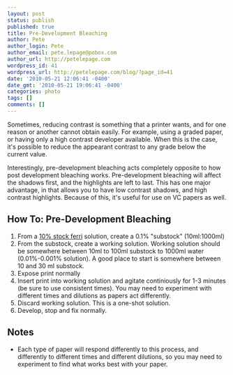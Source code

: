 ```yaml
---
layout: post
status: publish
published: true
title: Pre-Development Bleaching
author: Pete
author_login: Pete
author_email: pete.lepage@pobox.com
author_url: http://petelepage.com
wordpress_id: 41
wordpress_url: http://petelepage.com/blog/?page_id=41
date: '2010-05-21 12:06:41 -0400'
date_gmt: '2010-05-21 19:06:41 -0400'
categories: photo
tags: []
comments: []
---
```

Sometimes, reducing contrast is something that a printer wants, and for one reason or another cannot obtain easily. For example, using a graded paper, or having only a high contrast developer available. When this is the case, it's possible to reduce the appearant contrast to any grade below the current value.

Interestingly, pre-development bleaching acts completely opposite to how post development bleaching works. Pre-development bleaching will affect the shadows first, and the highlights are left to last. This has one major advantage, in that allows you to have low contrast shadows, and high contrast highlights. Because of this, it's useful for use on VC papers as well.

## How To: Pre-Development Bleaching

1.  From a [10% stock ferri](bleach.aspx) solution, create a 0.1% "substock" (10ml:1000ml)
2.  From the substock, create a working solution. Working solution should be somewhere between 10ml to 100ml substock to 1000ml water (0.01%-0.001% solution). A good place to start is somewhere between 10 and 30 ml substock.
3.  Expose print normally
4.  Insert print into working solution and agitate continiously for 1-3 minutes (be sure to use consistent times). You may need to experiment with different times and dilutions as papers act differently.
5.  Discard working solution. This is a one-shot solution.
6.  Develop, stop and fix normally.

## Notes

*   Each type of paper will respond differently to this process, and differently to different times and different dilutions, so you may need to experiment to find what works best with your paper.

